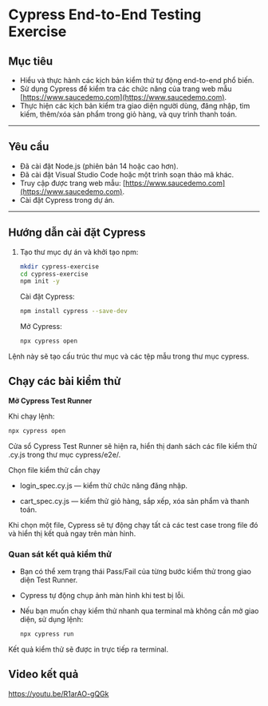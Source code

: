 # Cypress End-to-End Testing Exercise

## Mục tiêu
- Hiểu và thực hành các kịch bản kiểm thử tự động end-to-end phổ biến.
- Sử dụng Cypress để kiểm tra các chức năng của trang web mẫu [https://www.saucedemo.com](https://www.saucedemo.com).
- Thực hiện các kịch bản kiểm tra giao diện người dùng, đăng nhập, tìm kiếm, thêm/xóa sản phẩm trong giỏ hàng, và quy trình thanh toán.

---

## Yêu cầu
- Đã cài đặt Node.js (phiên bản 14 hoặc cao hơn).
- Đã cài đặt Visual Studio Code hoặc một trình soạn thảo mã khác.
- Truy cập được trang web mẫu: [https://www.saucedemo.com](https://www.saucedemo.com).
- Cài đặt Cypress trong dự án.

---

## Hướng dẫn cài đặt Cypress
1. Tạo thư mục dự án và khởi tạo npm:
    ```bash
    mkdir cypress-exercise
    cd cypress-exercise
    npm init -y
    ```
    Cài đặt Cypress:

    ```bash
    npm install cypress --save-dev
    ```
    Mở Cypress:

    ```bash
    npx cypress open
    ```
Lệnh này sẽ tạo cấu trúc thư mục và các tệp mẫu trong thư mục cypress.

## Chạy các bài kiểm thử

**Mở Cypress Test Runner**

   Khi chạy lệnh:
   ```bash
   npx cypress open
   ```
Cửa sổ Cypress Test Runner sẽ hiện ra, hiển thị danh sách các file kiểm thử .cy.js trong thư mục cypress/e2e/.

Chọn file kiểm thử cần chạy

- login_spec.cy.js — kiểm thử chức năng đăng nhập.

- cart_spec.cy.js — kiểm thử giỏ hàng, sắp xếp, xóa sản phẩm và thanh toán.

Khi chọn một file, Cypress sẽ tự động chạy tất cả các test case trong file đó và hiển thị kết quả ngay trên màn hình.

### Quan sát kết quả kiểm thử

- Bạn có thể xem trạng thái Pass/Fail của từng bước kiểm thử trong giao diện Test Runner.

- Cypress tự động chụp ảnh màn hình khi test bị lỗi.

- Nếu bạn muốn chạy kiểm thử nhanh qua terminal mà không cần mở giao diện, sử dụng lệnh:

    ```bash
    npx cypress run
    ```
Kết quả kiểm thử sẽ được in trực tiếp ra terminal.

## Video kết quả
https://youtu.be/R1arAO-gQGk
